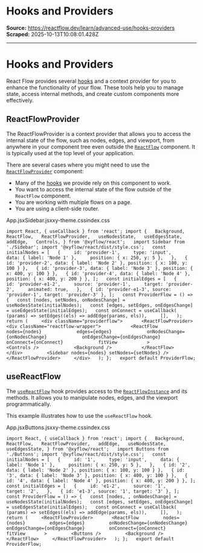 # Hooks and Providers

**Source:** https://reactflow.dev/learn/advanced-use/hooks-providers
**Scraped:** 2025-10-13T10:08:01.428Z

---

# Hooks and Providers

React Flow provides several [hooks](/api-reference/hooks) and a context provider for you to enhance the functionality of your flow. These tools help you to manage state, access internal methods, and create custom components more effectively.

## ReactFlowProvider[](#reactflowprovider)

The ReactFlowProvider is a context provider that allows you to access the internal state of the flow, such as nodes, edges, and viewport, from anywhere in your component tree even outside the [`ReactFlow`](/api-reference/react-flow) component. It is typically used at the top level of your application.

There are several cases where you might need to use the [`ReactFlowProvider`](/api-reference/react-flow-provider) component:

*   Many of the [hooks](/api-reference/hooks) we provide rely on this component to work.
*   You want to access the internal state of the flow outside of the `ReactFlow` component.
*   You are working with multiple flows on a page.
*   You are using a client-side router.

App.jsxSidebar.jsxxy-theme.cssindex.css

`import React, { useCallback } from 'react'; import {   Background,   ReactFlow,   ReactFlowProvider,   useNodesState,   useEdgesState,   addEdge,   Controls, } from '@xyflow/react';   import Sidebar from './Sidebar'; import '@xyflow/react/dist/style.css';   const initialNodes = [   {     id: 'provider-1',     type: 'input',     data: { label: 'Node 1' },     position: { x: 250, y: 5 },   },   { id: 'provider-2', data: { label: 'Node 2' }, position: { x: 100, y: 100 } },   { id: 'provider-3', data: { label: 'Node 3' }, position: { x: 400, y: 100 } },   { id: 'provider-4', data: { label: 'Node 4' }, position: { x: 400, y: 200 } }, ];   const initialEdges = [   {     id: 'provider-e1-2',     source: 'provider-1',     target: 'provider-2',     animated: true,   },   { id: 'provider-e1-3', source: 'provider-1', target: 'provider-3' }, ];   const ProviderFlow = () => {   const [nodes, setNodes, onNodesChange] = useNodesState(initialNodes);   const [edges, setEdges, onEdgesChange] = useEdgesState(initialEdges);   const onConnect = useCallback(     (params) => setEdges((els) => addEdge(params, els)),     [],   );     return (     <div className="providerflow">       <ReactFlowProvider>         <div className="reactflow-wrapper">           <ReactFlow             nodes={nodes}             edges={edges}             onNodesChange={onNodesChange}             onEdgesChange={onEdgesChange}             onConnect={onConnect}             fitView           >             <Controls />             <Background />           </ReactFlow>         </div>         <Sidebar nodes={nodes} setNodes={setNodes} />       </ReactFlowProvider>     </div>   ); };   export default ProviderFlow;`

## useReactFlow[](#usereactflow)

The [`useReactFlow`](/api-reference/hooks/use-react-flow) hook provides access to the [`ReactFlowInstance`](/api-reference/types/react-flow-instance) and its methods. It allows you to manipulate nodes, edges, and the viewport programmatically.

This example illustrates how to use the `useReactFlow` hook.

App.jsxButtons.jsxxy-theme.cssindex.css

`import React, { useCallback } from 'react'; import {   Background,   ReactFlow,   ReactFlowProvider,   addEdge,   useNodesState,   useEdgesState, } from '@xyflow/react';   import Buttons from './Buttons'; import '@xyflow/react/dist/style.css';   const initialNodes = [   {     id: '1',     type: 'input',     data: { label: 'Node 1' },     position: { x: 250, y: 5 },   },   { id: '2', data: { label: 'Node 2' }, position: { x: 100, y: 100 } },   { id: '3', data: { label: 'Node 3' }, position: { x: 400, y: 100 } },   { id: '4', data: { label: 'Node 4' }, position: { x: 400, y: 200 } }, ];   const initialEdges = [   {     id: 'e1-2',     source: '1',     target: '2',   },   { id: 'e1-3', source: '1', target: '3' }, ];   const ProviderFlow = () => {   const [nodes, , onNodesChange] = useNodesState(initialNodes);   const [edges, setEdges, onEdgesChange] = useEdgesState(initialEdges);   const onConnect = useCallback(     (params) => setEdges((els) => addEdge(params, els)),     [],   );     return (     <ReactFlowProvider>       <ReactFlow         nodes={nodes}         edges={edges}         onNodesChange={onNodesChange}         onEdgesChange={onEdgesChange}         onConnect={onConnect}         fitView       >         <Buttons />         <Background />       </ReactFlow>     </ReactFlowProvider>   ); };   export default ProviderFlow;`
